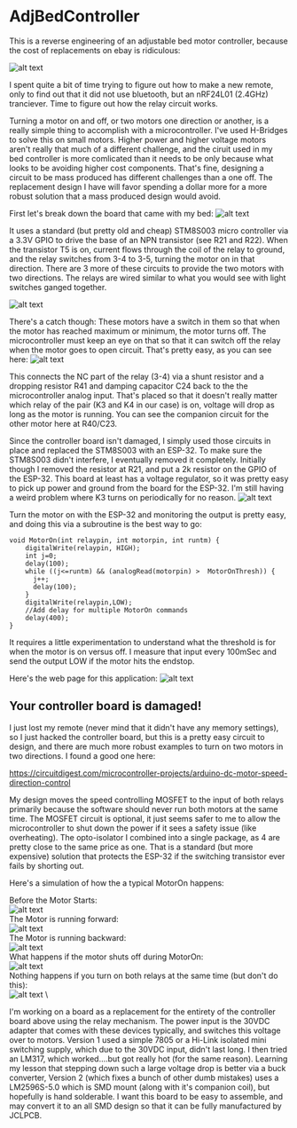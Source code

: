 # AdjBedController

This is a reverse engineering of an adjustable bed motor controller, because the cost of replacements on ebay is ridiculous:

![alt text](SealyEaseRemote-eBay.png?raw=true)

I spent quite a bit of time trying to figure out how to make a new remote, only to find out that it did not use bluetooth, but an nRF24L01 (2.4GHz) tranciever. Time to figure out how the relay circuit works.

Turning a motor on and off, or two motors one direction or another, is a really simple thing to accomplish with a microcontroller. I've used H-Bridges to solve this on small motors. Higher power and higher voltage motors aren't really that much of a different challenge, and the ciruit used in my bed controller is more comlicated than it needs to be only because what looks to be avoiding higher cost components. That's fine, designing a circuit to be mass produced has different challenges than a one off. The replacement design I have will favor spending a dollar more for a more robust solution that a mass produced design would avoid.

First let's break down the board that came with my bed:
![alt text](AdjBedRelayCrkt.JPG?raw=true)

It uses a standard (but pretty old and cheap) STM8S003 micro controller via a 3.3V GPIO to drive the base of an NPN transistor (see R21 and R22). When the transistor T5 is on, current flows through the coil of the relay to ground, and the relay switches from 3-4 to 3-5, turning the motor on in that direction. There are 3 more of these circuits to provide the two motors with two directions. The relays are wired similar to what you would see with light switches ganged together.

![alt text](MotorDriverSchematic.jpg?raw=true)

There's a catch though: These motors have a switch in them so that when the motor has reached maximum or minimum, the motor turns off. The microcontroller must keep an eye on that so that it can switch off the relay when the motor goes to open circuit. That's pretty easy, as you can see here:
![alt text](AdjBedFeedBack.JPG?raw=true)

This connects the NC part of the relay (3-4) via a shunt resistor and a dropping resistor R41 and damping capacitor C24 back to the the microcontroller analog input. That's placed so that it doesn't really matter which relay of the pair (K3 and K4 in our case) is on, voltage will drop as long as the motor is running. You can see the companion circuit for the other motor here at R40/C23. 

Since the controller board isn't damaged, I simply used those circuits in place and replaced the STM8S003 with an ESP-32. To make sure the STM8S003 didn't interfere, I eventually removed it completely. Initially though I removed the resistor at R21, and put a 2k resistor on the GPIO of the ESP-32. This board at least has a voltage regulator, so it was pretty easy to pick up power and ground from the board for the ESP-32. I'm still having a weird problem where K3 turns on periodically for no reason. 
![alt text](AdjBedMotorController.jpg?raw=true) 

Turn the motor on with the ESP-32 and monitoring the output is pretty easy, and doing this via a subroutine is the best way to go:

```
void MotorOn(int relaypin, int motorpin, int runtm) {
    digitalWrite(relaypin, HIGH);
    int j=0;
    delay(100);
    while ((j<=runtm) && (analogRead(motorpin) >  MotorOnThresh)) {
      j++;
      delay(100);
    }
    digitalWrite(relaypin,LOW);
    //Add delay for multiple MotorOn commands
    delay(400);
}
```
It requires a little experimentation to understand what the threshold is for when the motor is on versus off. I measure that input every 100mSec and send the output LOW if the motor hits the endstop.

Here's the web page for this application:
![alt text](MotorOn-WebPage.jpg?raw=true) 

## Your controller board is damaged!

I just lost my remote (never mind that it didn't have any memory settings), so I just hacked the controller board, but this is a pretty easy circuit to design, and there are much more robust examples to turn on two motors in two directions. I found a good one here:

https://circuitdigest.com/microcontroller-projects/arduino-dc-motor-speed-direction-control

My design moves the speed controlling MOSFET to the input of both relays primarily because the software should never run both motors at the same time. The MOSFET circuit is optional, it just seems safer to me to allow the microcontroller to shut down the power if it sees a safety issue (like overheating). The opto-isolator I combined into a single package, as 4 are pretty close to the same price as one. That is a standard (but more expensive) solution that protects the ESP-32 if the switching transistor ever fails by shorting out.

Here's a simulation of how the a typical MotorOn happens:

Before the Motor Starts:  \
![alt text](MotorOn-Start.jpg?raw=true)   \
The Motor is running forward:  \
![alt text](MotorOn-RunFwd.jpg?raw=true)  \
The Motor is running backward:  \
![alt text](MotorOn-RunBck.jpg?raw=true)  \
What happens if the motor shuts off during MotorOn:  \
![alt text](MotorOn-MotorStopped.jpg?raw=true)  \
Nothing happens if you turn on both relays at the same time (but don't do this):  \
![alt text](MotorOn-BothRelays.jpg?raw=true)  \

I'm working on a board as a replacement for the entirety of the controller board above using the relay mechanism. The power input is the 30VDC adapter
that comes with these devices typically, and switches this voltage over to motors. Version 1 used a simple 7805 or a Hi-Link isolated mini switching supply, which due to the 30VDC input, didn't last long. I then tried an LM317, which worked....but got really hot (for the same reason). Learning my lesson that stepping down such a large voltage drop is better via a buck converter, Version 2 (which fixes a bunch of other dumb mistakes) uses a LM2596S-5.0 which is SMD mount (along with it's companion coil), but hopefully is hand solderable. I want this board to be easy to assemble, and may convert it to an all SMD design so that it can be fully manufactured by JCLPCB.




